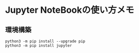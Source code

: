 # Jupyter NoteBookの使い方メモ

## 環境構築

```shell
python3 -m pip install --upgrade pip
python3 -m pip install jupyter
```
